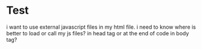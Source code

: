 # Test
i want to use external javascript files in my html file.
i need to know where is better to load or call my js files?
in head tag or at the end of code in body tag?

